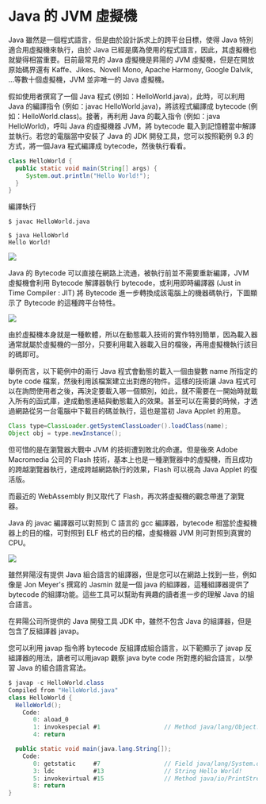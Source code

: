 # Java 的 JVM 虛擬機

Java 雖然是一個程式語言，但是由於設計訴求上的跨平台目標，使得 Java 特別適合用虛擬機來執行，由於 Java 已經是廣為使用的程式語言，因此，其虛擬機也就變得相當重要。目前最常見的 Java 虛擬機是昇陽的 JVM 虛擬機，但是在開放原始碼界還有 Kaffe、Jikes、Novell Mono, Apache Harmony, Google Dalvik, …等數十個虛擬機，JVM 並非唯一的 Java 虛擬機。

假如使用者撰寫了一個 Java 程式 (例如：HelloWorld.java)，此時，可以利用 Java 的編譯指令 (例如：javac HelloWorld.java)，將該程式編譯成 bytecode (例如：HelloWorld.class)。接著，再利用 Java 的載入指令 (例如：java HelloWorld)，呼叫 Java 的虛擬機器 JVM，將 bytecode 載入到記憶體當中解譯並執行。若您的電腦當中安裝了 Java 的 JDK 開發工具，您可以按照範例 9.3 的方式，將一個Java 程式編譯成 bytecode，然後執行看看。

```java
class HelloWorld {
  public static void main(String[] args) {
     System.out.println("Hello World!");
  }
}
```

編譯執行

```
$ javac HelloWorld.java

$ java HelloWorld
Hello World!
```

![](../img/javaFlow.png)


Java 的 Bytecode 可以直接在網路上流通，被執行前並不需要重新編譯，JVM 虛擬機會利用 Bytecode 解譯器執行 bytecode，或利用即時編譯器 (Just in Time
Compiler : JIT) 將 Bytecode 進一步轉換成該電腦上的機器碼執行，下圖顯示了 Bytecode 的這種跨平台特性。

![](../img/javaBytecode.png)

由於虛擬機本身就是一種軟體，所以在動態載入技術的實作特別簡單，因為載入器通常就屬於虛擬機的一部分，只要利用載入器載入目的檔後，再用虛擬機執行該目的碼即可。

舉例而言，以下範例中的兩行 Java 程式會動態的載入一個由變數 name 所指定的 byte code 檔案，然後利用該檔案建立出對應的物件。這樣的技術讓 Java 程式可以在詢問使用者之後，再決定要載入哪一個類別，如此，就不需要在一開始時就載入所有的函式庫，達成動態連結與動態載入的效果。甚至可以在需要的時候，才透過網路從另一台電腦中下載目的碼並執行，這也是當初 Java Applet 的用意。

```java
Class type=ClassLoader.getSystemClassLoader().loadClass(name);
Object obj = type.newInstance();
```
但可惜的是在瀏覽器大戰中 JVM 的技術遭到敗北的命運。但是後來 Adobe Macromedia 公司的 Flash 技術，基本上也是一種瀏覽器中的虛擬機，而且成功的跨越瀏覽器執行，達成跨越網路執行的效果，Flash 可以視為 Java Applet 的復活版。

而最近的 WebAssembly 則又取代了 Flash，再次將虛擬機的觀念帶進了瀏覽器。

Java 的 javac 編譯器可以對照到 C 語言的 gcc 編譯器，bytecode 相當於虛擬機器上的目的檔，可對照到 ELF 格式的目的檔，虛擬機器 JVM 則可對照到真實的 CPU。

![](../img/javaAndC.png)

雖然昇陽沒有提供 Java 組合語言的組譯器，但是您可以在網路上找到一些，例如像是 Jon Meyer's 撰寫的 Jasmin 就是一個 java 的組譯器，這種組譯器提供了
bytecode 的組譯功能。這些工具可以幫助有興趣的讀者進一步的理解 Java 的組合語言。

在昇陽公司所提供的 Java 開發工具 JDK 中，雖然不包含 Java 的組譯器，但是包含了反組譯器 javap。

您可以利用 javap 指令將 bytecode 反組譯成組合語言，以下範顯示了 javap 反組譯器的用法，讀者可以用javap 觀察 java byte code 所對應的組合語言，以學習 Java 的組合語言寫法。

```java
$ javap -c HelloWorld.class
Compiled from "HelloWorld.java"
class HelloWorld {
  HelloWorld();
    Code:
       0: aload_0
       1: invokespecial #1                  // Method java/lang/Object."<init>":()V
       4: return

  public static void main(java.lang.String[]);
    Code:
       0: getstatic     #7                  // Field java/lang/System.out:Ljava/io/PrintStream;
       3: ldc           #13                 // String Hello World!
       5: invokevirtual #15                 // Method java/io/PrintStream.println:(Ljava/lang/String;)V
       8: return
}
```

